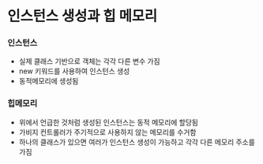 # 인스턴스 생성과 힙 메모리

### 인스턴스

- 실제 클래스 기반으로 객체는 각각 다른 변수 가짐
- new 키워드를 사용하여 인스턴스 생성
- 동적메모리에 생성됨

### 힙메모리

- 위에서 언급한 것처럼 생성된 인스턴스는 동적 메모리에 할당됨
- 가비지 컨트롤러가 주기적으로 사용하지 않는 메모리를 수거함
- 하나의 클래스가 있으면 여러가 인스턴스 생성이 가능하고 각각 다른 메모리 주소를 가짐